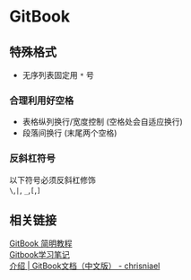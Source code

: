 # GitBook

## 特殊格式

* 无序列表固定用 `*` 号

### 合理利用好空格

* 表格纵列换行/宽度控制 \(空格处会自适应换行\)
* 段落间换行 \(末尾两个空格\)

### 反斜杠符号

以下符号必须反斜杠修饰  
`\`,`|`, `_`,`[`,`]`

## 相关链接

[GitBook 简明教程](http://www.chengweiyang.cn/gitbook/basic-usage/README.html)  
[Gitbook学习笔记](https://skyao.gitbooks.io/learning-gitbook)  
[介绍 \| GitBook文档（中文版） - chrisniael](https://chrisniael.gitbooks.io/gitbook-documentation/content/)

